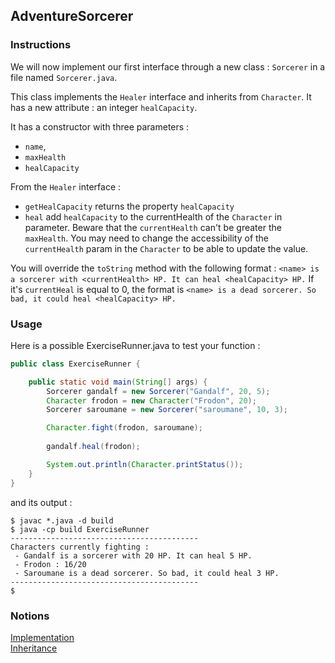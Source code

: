 ## AdventureSorcerer

### Instructions

We will now implement our first interface through a new class : `Sorcerer` in a file named `Sorcerer.java`.

This class implements the `Healer` interface and inherits from `Character`. It has a new attribute : an integer `healCapacity`.

It has a constructor with three parameters : 
* `name`,
* `maxHealth`
* `healCapacity`

From the `Healer` interface : 
* `getHealCapacity` returns the property `healCapacity`
* `heal` add `healCapacity` to the currentHealth of the `Character` in parameter. Beware that the `currentHealth` can't be greater the `maxHealth`. You may need to change the accessibility of the `currentHealth` param in the `Character` to be able to update the value.

You will override the `toString` method with the following format : `<name> is a sorcerer with <currentHealth> HP. It can heal <healCapacity> HP.`
If it's `currentHeal` is equal to 0, the format is `<name> is a dead sorcerer. So bad, it could heal <healCapacity> HP.`

### Usage

Here is a possible ExerciseRunner.java to test your function :

```java
public class ExerciseRunner {

    public static void main(String[] args) {
        Sorcerer gandalf = new Sorcerer("Gandalf", 20, 5);
        Character frodon = new Character("Frodon", 20);
        Sorcerer saroumane = new Sorcerer("saroumane", 10, 3);

        Character.fight(frodon, saroumane);
        
        gandalf.heal(frodon);

        System.out.println(Character.printStatus());
    }
}
```

and its output :
```shell
$ javac *.java -d build
$ java -cp build ExerciseRunner 
------------------------------------------
Characters currently fighting : 
 - Gandalf is a sorcerer with 20 HP. It can heal 5 HP.
 - Frodon : 16/20
 - Saroumane is a dead sorcerer. So bad, it could heal 3 HP.
------------------------------------------
$ 
```

### Notions
[Implementation](https://docs.oracle.com/javase/tutorial/java/IandI/usinginterface.html)  
[Inheritance](https://docs.oracle.com/javase/tutorial/java/IandI/subclasses.html)  